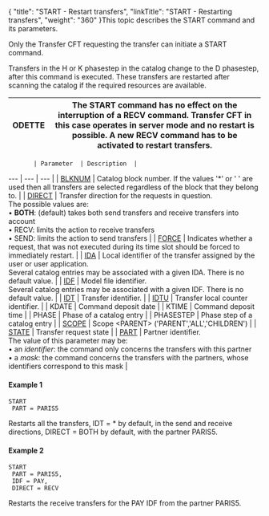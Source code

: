 {
    "title": "START  - Restart transfers",
    "linkTitle": "START &#45; Restarting transfers",
    "weight": "360"
}This topic describes the START command and its parameters.

Only the Transfer CFT requesting the transfer can initiate
a START command.

Transfers in the H or K phasestep in the catalog change to
the D phasestep, after this command is executed. These transfers are restarted
after scanning the catalog if the required resources are available.


|  ODETTE  |  The START command has no effect on the interruption of a RECV command. Transfer CFT in this case operates in server mode and no restart is possible. A new RECV command has to be activated to restart transfers.  |
| --- | --- |



           | Parameter  | Description  |
 --- | --- | --- |
|  <a href="../../../command_summary/parameter_intro/blknum">BLKNUM</a>  |  Catalog block number. If the values '*' or ' ' are used then all transfers are selected regardless of the block that they belong to.  |
|  <a href="../../../command_summary/parameter_intro/direct">DIRECT</a>  |  Transfer direction for the requests in question.<br/>The possible values are:<br/> • **BOTH**: (default) takes both send transfers and receive transfers into account<br/> • <span >RECV</span>: limits the action to receive transfers<br/> • <span >SEND</span>: limits the action to send transfers</li>  |
|  <a href="../../../command_summary/parameter_intro/force">FORCE</a>  |  Indicates whether a request, that was not executed during its time slot should be forced to immediately restart.  |
|  <a href="../../../command_summary/parameter_intro/ida">IDA</a>  |  Local identifier of the transfer assigned by the user or user application.<br/>Several catalog entries may be associated with a given IDA. There is no default value.  |
|  <a href="../../../command_summary/parameter_intro/idf">IDF</a>  |  Model file identifier.<br/>Several catalog entries may be associated with a given IDF. There is no default value.  |
|  <a href="../../../command_summary/parameter_intro/idu">IDT</a>  |  Transfer identifier.  |
|  <a href="../../../command_summary/parameter_intro/idtu">IDTU</a>  |  Transfer local counter identifier.  |
| KDATE  | Command deposit date  |
| KTIME  | Command deposit time  |
| PHASE  | Phase of a catalog entry  |
| PHASESTEP  | Phase step of a catalog entry  |
| <a href="../../../command_summary/parameter_intro/scope">SCOPE</a>  | Scope &lt;PARENT&gt;  ('PARENT','ALL','CHILDREN')  |
| <a href="../../../command_summary/parameter_intro/state">STATE</a>  | Transfer request state  |
|  <a href="../../../command_summary/parameter_intro/part">PART</a>  |  Partner identifier.<br/>The value of this parameter may be:<br/> • an *identifier*: the command only concerns the transfers with this partner<br/> • a *mask*: the command concerns the transfers with the partners, whose identifiers correspond to this mask</li>  |


#### Example 1

```
START
 PART = PARIS5
```

Restarts all the transfers, IDT = \* by default, in the send and receive
directions, DIRECT = BOTH by default, with the partner PARIS5.

#### Example 2

```
START
 PART = PARIS5,
 IDF = PAY,
 DIRECT = RECV
```

Restarts the receive transfers for the PAY IDF from the partner PARIS5.
